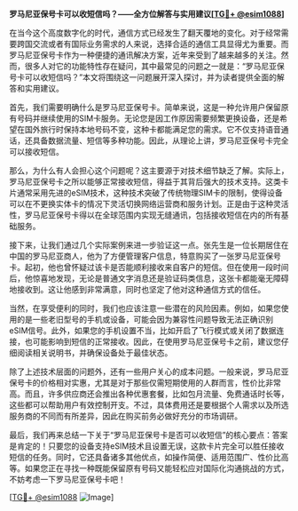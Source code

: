 **罗马尼亚保号卡可以收短信吗？——全方位解答与实用建议[[TG💪+ @esim1088](https://t.me/s/esim1088)]**

在当今这个高度数字化的时代，通信方式已经发生了翻天覆地的变化。对于经常需要跨国交流或者有国际业务需求的人来说，选择合适的通信工具显得尤为重要。而罗马尼亚保号卡作为一种便捷的通讯解决方案，近年来受到了越来越多的关注。然而，很多人对它的功能特性存在疑问，其中最常见的问题之一就是：“罗马尼亚保号卡可以收短信吗？”本文将围绕这一问题展开深入探讨，并为读者提供全面的解答和实用建议。

首先，我们需要明确什么是罗马尼亚保号卡。简单来说，这是一种允许用户保留原有号码并继续使用的SIM卡服务。无论您是因工作原因需要频繁更换设备，还是希望在国外旅行时保持本地号码不变，这种卡都能满足您的需求。它不仅支持语音通话，还具备数据流量、短信等多种功能。因此，从理论上讲，罗马尼亚保号卡完全可以接收短信。

那么，为什么有人会担心这个问题呢？这主要源于对技术细节缺乏了解。实际上，罗马尼亚保号卡之所以能够正常接收短信，得益于其背后强大的技术支持。这类卡片通常采用先进的eSIM技术，这种技术突破了传统物理SIM卡的限制，使得设备可以在不更换实体卡的情况下灵活切换网络运营商和服务计划。正是由于这种灵活性，罗马尼亚保号卡得以在全球范围内实现无缝通讯，包括接收短信在内的所有基础服务。

接下来，让我们通过几个实际案例来进一步验证这一点。张先生是一位长期居住在中国的罗马尼亚商人，他为了方便管理客户信息，特意购买了一张罗马尼亚保号卡。起初，他也曾怀疑过该卡是否能顺利接收来自客户的短信。但在使用一段时间后，他惊喜地发现，无论是普通文字消息还是验证码类信息，这张卡都能毫无障碍地接收到。这让他感到非常满意，同时也坚定了他对这种通信方式的信任。

当然，在享受便利的同时，我们也应该注意一些潜在的风险因素。例如，如果您使用的是一些老旧型号的手机或设备，可能会因为兼容性问题导致无法正确识别eSIM信号。此外，如果您的手机设置不当，比如开启了飞行模式或关闭了数据连接，也可能影响到短信的正常接收。因此，在使用罗马尼亚保号卡之前，建议您仔细阅读相关说明书，并确保设备处于最佳状态。

除了上述技术层面的问题外，还有一些用户关心的成本问题。一般来说，罗马尼亚保号卡的价格相对实惠，尤其是对于那些仅需短期使用的人群而言，性价比非常高。而且，许多供应商还会推出各种优惠套餐，比如包月流量、免费通话时长等，这些都可以帮助用户有效控制开支。不过，具体费用还是要根据个人需求以及所选服务商的不同而有所差异，因此在购买前务必做好充分的市场调研。

最后，我们再来总结一下关于“罗马尼亚保号卡是否可以收短信”的核心要点：答案是肯定的！只要您的设备支持eSIM技术且设置无误，这款卡片完全可以胜任接收短信的任务。同时，它还具备诸多其他优点，如操作简便、适用范围广、性价比高等。如果您正在寻找一种既能保留原有号码又能轻松应对国际化沟通挑战的方式，不妨考虑一下罗马尼亚保号卡吧！

[[TG💪+ @esim1088](https://t.me/s/esim1088) ![Image](https://i.postimg.cc/4NQfJmqS/Snipaste-2025-05-13-00-14-12.png)]